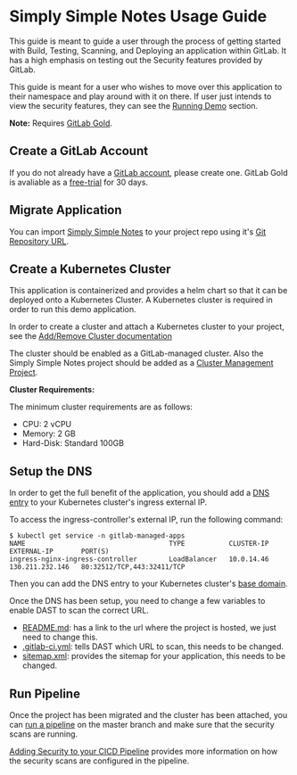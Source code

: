 # Simply Simple Notes Usage Guide

This guide is meant to guide a user through the process of getting started with
Build, Testing, Scanning, and Deploying an application within GitLab. It has a
high emphasis on testing out the Security features provided by GitLab.

This guide is meant for a user who wishes to move over this application to their
namespace and play around with it on there. If user just intends to view the security
features, they can see the [Running Demo](./running_demo.md) section.

**Note:** Requires [GitLab Gold](https://about.gitlab.com/pricing/ultimate/).

## Create a GitLab Account

If you do not already have a [GitLab account](https://gitlab.com/), please create one. 
GitLab Gold is avaliable as a [free-trial](https://about.gitlab.com/free-trial/) for 30 days.

## Migrate Application

You can import [Simply Simple Notes](https://gitlab.com/gitlab-examples/security/simply-simple-notes) to your project repo using it's
[Git Repository URL](https://docs.gitlab.com/ee/user/project/import/repo_by_url.html).

## Create a Kubernetes Cluster

This application is containerized and provides a helm chart so that it can be deployed onto
a Kubernetes Cluster. A Kubernetes cluster is required in order to run this demo application.

In order to create a cluster and attach a Kubernetes cluster to your project,
see the [Add/Remove Cluster documentation](https://docs.gitlab.com/ee/user/project/clusters/add_remove_clusters.html)

The cluster should be enabled as a GitLab-managed cluster. Also the Simply Simple Notes
project should be added as a [Cluster Management Project](https://docs.gitlab.com/ee/user/clusters/management_project.html).

**Cluster Requirements:**

The minimum cluster requirements are as follows:

- CPU: 2 vCPU
- Memory: 2 GB
- Hard-Disk: Standard 100GB

## Setup the DNS

In order to get the full benefit of the application, you should add a [DNS entry](https://cloud.google.com/dns)
to your Kubernetes cluster's ingress external IP.

To access the ingress-controller's external IP, run the following command:
```
$ kubectl get service -n gitlab-managed-apps
NAME                                    TYPE           CLUSTER-IP    EXTERNAL-IP       PORT(S)
ingress-nginx-ingress-controller        LoadBalancer   10.0.14.46    130.211.232.146   80:32512/TCP,443:32411/TCP
```

Then you can add the DNS entry to your Kubernetes cluster's [base domain](https://docs.gitlab.com/ee/user/project/clusters/#base-domain).

Once the DNS has been setup, you need to change a few variables to enable DAST to scan the correct URL.
- [README.md](../README.md): has a link to the url where the project is hosted, we just need to change this.
- [.gitlab-ci.yml](../.gitlab-ci.yml): tells DAST which URL to scan, this needs to be changed.
- [sitemap.xml](../notes/static/sitemap.xml): provides the sitemap for your application, this needs to be changed.

## Run Pipeline

Once the project has been migrated and the cluster has been attached, 
you can [run a pipeline](https://docs.gitlab.com/ee/ci/pipelines/#run-a-pipeline-manually) on the master branch and make sure that the
security scans are running.

[Adding Security to your CICD Pipeline](https://youtu.be/Fd5DhebtScg) provides more information on how the security scans are configured in the pipeline.
